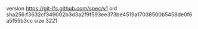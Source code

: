 version https://git-lfs.github.com/spec/v1
oid sha256:f3632cf349002b3d3a2f9f593ee373be4519a17038500b5458de0f6a5f55b3cc
size 3221
